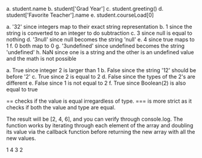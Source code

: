 a. student.name
b. student['Grad Year']
c. student.greeting()
d. student['Favorite Teacher'].name
e. student.courseLoad[0]

a. '32' since integers map to their exact string representation
b. 1 since the string is converted to an integer to do subtraction
c. 3 since null is equal to nothing 
d. '3null' since null becomes the string 'null' 
e. 4 since true maps to 1
f. 0 both map to 0
g. '3undefined' since undefined becomes the string 'undefined'
h. NaN since one is a string and the other is an undefined value and the math is not possible

a. True since integer 2 is larger than 1
b. False since the string '12' should be before '2'
c. True since 2 is equal to 2
d. False since the types of the 2's are different
e. False since 1 is not equal to 2
f. True since Boolean(2) is also equal to true

== checks if the value is equal irregardless of type. === is more strict as it checks if both the value and type are equal. 

The result will be [2, 4, 6], and you can verify through console.log. The function works by iterating through each element of the array and doubling its value via the callback function before returning the new array with all the new values. 

1
4
3
2

